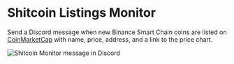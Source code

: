 # Shitcoin Listings Monitor

Send a Discord message when new Binance Smart Chain coins are listed on [CoinMarketCap](https://coinmarketcap.com/new/) with name, price, address, and a link to the price chart.

![Shitcoin Monitor message in Discord](https://p69.f3.n0.cdn.getcloudapp.com/items/o0u7X6xE/e140a3cd-f9ba-4b4a-acef-0e7e07d9bf23.jpg)
